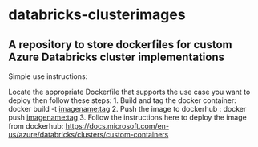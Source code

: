# databricks-clusterimages
## A repository to store dockerfiles for custom Azure Databricks cluster implementations

Simple use instructions:

Locate the appropriate Dockerfile that supports the use case you want to deploy then follow these steps:
    1. Build and tag the docker container: docker build -t <imagename:tag>
    2. Push the image to dockerhub : docker push <imagename:tag>
    3. Follow the instructions here to deploy the image from dockerhub: https://docs.microsoft.com/en-us/azure/databricks/clusters/custom-containers
